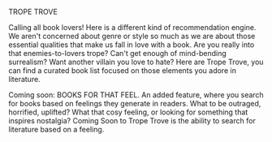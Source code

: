 TROPE TROVE

Calling all book lovers!
Here is a different kind of recommendation engine. We aren't concerned about genre or style so much as we are about those essential qualities that make us fall in love with a book. 
Are you really into that enemies-to-lovers trope? 
Can't get enough of mind-bending surrealism? 
Want another villain you love to hate? 
Here are Trope Trove, you can find a curated book list focused on those elements you adore in literature. 

Coming soon: 
BOOKS FOR THAT FEEL. An added feature, where you search for books based on feelings they generate in readers. What to be outraged, horrified, uplifted? What that cosy feeling, or looking for something that inspires nostalgia? Coming Soon to Trope Trove is the ability to search for literature based on a feeling. 
